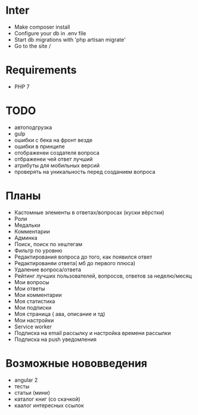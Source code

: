 # Inter
- Make composer install
- Configure your db in .env file
- Start db migrations with 'php artisan migrate'
- Go to the site /

# Requirements
- PHP 7

# TODO
- автоподгрузка
- gulp
- ошибки с бека на фронт везде
- ошибки в принципе
- отображенеи создателя вопроса
- отбраженеи чей ответ лучший
- атрибуты для мобильных версий
- проверять на уникальность перед созданием вопроса

# Планы
- Кастомные элементы в ответах/вопросах (куски вёрстки)
- Роли
- Медальки
- Комментарии
- Админка
- Поиск, поиск по хештегам
- Фильтр по уровню
- Редактирования вопроса до того, как появился ответ
- Редактированяи ответа( мб до первого плюса)
- Удаление вопроса/ответа
- Рейтинг лучших пользователей, вопросов, ответов за неделю/месяц
- Мои вопросы
- Мои ответы
- Мои комментарии
- Моя статистика
- Мои подписки
- Моя страница ( ава, описание и тд)
- Мои настройки
- Service worker
- Подписка на email рассылку и настройка времени рассылки
- Подписка на push уведомления

# Возможные нововведения
- angular 2
- тесты
- статьи (мини)
- каталог книг (со скачкой)
- каалог интересных ссылок